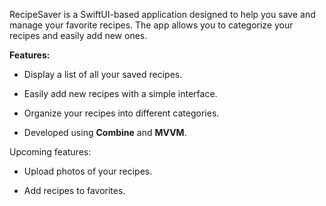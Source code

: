 RecipeSaver is a SwiftUI-based application designed to help you save and manage your favorite recipes. The app allows you to categorize your recipes and easily add new ones.


**Features:**

- Display a list of all your saved recipes.

- Easily add new recipes with a simple interface.

- Organize your recipes into different categories.

- Developed using **Combine** and **MVVM**.


Upcoming features:

- Upload photos of your recipes.

- Add recipes to favorites.
  
